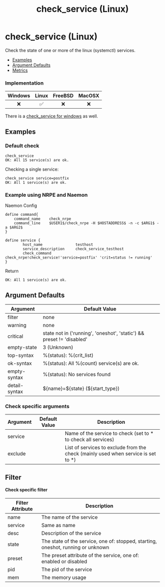 ﻿---
title: check_service (Linux)
---

# check_service (Linux)

Check the state of one or more of the linux (systemctl) services.

- [Examples](#examples)
- [Argument Defaults](#argument-defaults)
- [Metrics](#metrics)

### Implementation

| Windows | Linux | FreeBSD | MacOSX |
|:-------:|:-----:|:-------:|:------:|
|  :x:  |  :white_check_mark:  |  :x:  |  :x:  |

There is a [check_service for windows](check_service_windows) as well.

## Examples

### **Default check**

    check_service
    OK: All 15 service(s) are ok.

Checking a single service:

    check_service service=postfix
    OK: All 1 service(s) are ok.


### Example using **NRPE** and **Naemon**

Naemon Config

    define command{
        command_name    check_nrpe
        command_line    $USER1$/check_nrpe -H $HOSTADDRESS$ -n -c $ARG1$ -a $ARG2$
    }

    define service {
            host_name               testhost
            service_description     check_service_testhost
            check_command           check_nrpe!check_service!'service=postfix' 'crit=status != running'
    }

Return

    OK: All 1 service(s) are ok.

## Argument Defaults

| Argument | Default Value |
| --- | --- |
filter | none |
warning | none |
critical | state not in ('running', 'oneshot', 'static') && preset != 'disabled' |
empty-state | 3 (Unknown) |
top-syntax | %(status): %(crit_list) |
ok-syntax | %(status): All %(count) service(s) are ok. |
empty-syntax | %(status): No services found |
detail-syntax | \${name}=\${state} (${start_type}) |

### **Check specific arguments**

| Argument | Default Value | Description |
| --- | --- | --- |
| service | | Name of the service to check (set to * to check all services) |
| exclude | | List of services to exclude from the check (mainly used when service is set to *) |


## Filter

#### **Check specific filter**

| Filter Attribute | Description |
| ---------------- | ----------- |
| name | The name of the service |
| service | Same as name |
| desc | Description of the service |
| state | The state of the service, one of: stopped, starting, oneshot, running or unknown |
| preset | The preset attribute of the service, one of: enabled or disabled |
| pid | The pid of the service |
| mem | The memory usage |